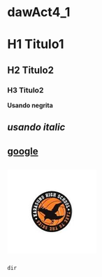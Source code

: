 # dawAct4_1

# H1 Titulo1
## H2 Titulo2
### H3 Titulo2
**Usando negrita**

_usando italic_
---
[google](https://www.google.es)
---
![alt icono](img/logo.png)
---
`dir`